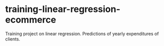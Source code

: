 # training-linear-regression-ecommerce
Training project on linear regression. Predictions of yearly expenditures of clients.
